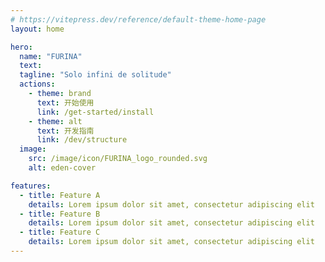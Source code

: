 ```yaml
---
# https://vitepress.dev/reference/default-theme-home-page
layout: home

hero:
  name: "FURINA"
  text:
  tagline: "Solo infini de solitude"
  actions:
    - theme: brand
      text: 开始使用
      link: /get-started/install
    - theme: alt
      text: 开发指南
      link: /dev/structure
  image:
    src: /image/icon/FURINA_logo_rounded.svg
    alt: eden-cover

features:
  - title: Feature A
    details: Lorem ipsum dolor sit amet, consectetur adipiscing elit
  - title: Feature B
    details: Lorem ipsum dolor sit amet, consectetur adipiscing elit
  - title: Feature C
    details: Lorem ipsum dolor sit amet, consectetur adipiscing elit
---
```

